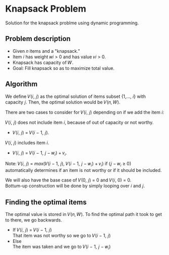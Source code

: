# Knapsack Problem
Solution for the knapsack problme using dynamic programming.

## Problem description
- Given 𝑛 items and a "knapsack.”
- Item 𝑖 has weight 𝑤𝑖 > 0 and has value 𝑣𝑖 > 0.
- Knapsack has capacity of 𝑊.
- Goal: Fill knapsack so as to maximize total value.


## Algorithm
We define 𝑉(𝑖, 𝑗) as the optimal solution of items 
subset {1,…, 𝑖} with capacity 𝑗. 
Then, the optimal solution would be 𝑉(𝑛, 𝑊).

There are two cases to consider for 𝑉(𝑖, 𝑗) depending on if we add the item 𝑖:

𝑉(𝑖, 𝑗) does not include item 𝑖, because of out of capacity or not worthy.
- 𝑉(𝑖, 𝑗) = 𝑉(𝑖 − 1, 𝑗).

 𝑉(𝑖, 𝑗) includes item 𝑖.
- 𝑉(𝑖, 𝑗) = 𝑉(𝑖 − 1, 𝑗 − 𝑤<sub>𝑖</sub>) + 𝑣<sub>𝑖</sub>.

Note: 𝑉(𝑖, 𝑗) = *max*(𝑉(𝑖 − 1, 𝑗), 𝑉(𝑖 − 1, 𝑗 − 𝑤<sub>𝑖</sub>) + 𝑣<sub>𝑖</sub>) if (𝑗 − 𝑤<sub>𝑖</sub> ≥ 0)<br>automatically determines if an item is not worthy or if it should be included.

We will also have the base case of 𝑉(0, 𝑗) = 0 and 𝑉(𝑖, 0) = 0. 
<br>Bottum-up construction will be done by simply looping over 𝑖 and 𝑗.


## Finding the optimal items
The optimal value is stored in 𝑉(𝑛, 𝑊). To find the optimal path it took to get to there, we go backwards.

- If 𝑉(𝑖, 𝑗) = 𝑉(𝑖 − 1, 𝑗)
<br>That item was not worthy so we go to 𝑉(𝑖 − 1, 𝑗)
- Else
<br>The item was taken and we go to 𝑉(𝑖 − 1, 𝑗 − 𝑤<sub>𝑖</sub>)

